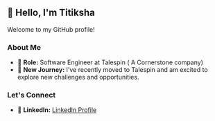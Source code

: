 ## 👋 Hello, I'm Titiksha

Welcome to my GitHub profile!

### About Me
- 💼 **Role:** Software Engineer at Talespin ( A Cornerstone company)
- 🌟 **New Journey:** I’ve recently moved to Talespin and am excited to explore new challenges and opportunities.

### Let's Connect
- 🔗 **LinkedIn:** [LinkedIn Profile](https://www.linkedin.com/in/titikshaapte)

<!---
tapte-csod/tapte-csod is a ✨ special ✨ repository because its `README.md` (this file) appears on your GitHub profile.
You can click the Preview link to take a look at your changes.
--->
